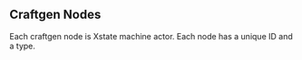 ## Craftgen Nodes

Each craftgen node is Xstate machine actor. Each node has a unique ID and a type.
